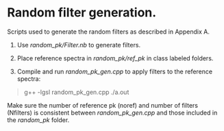 # Random filter generation. 

Scripts used to generate the random filters as described in Appendix A. 

1) Use *random_pk/Filter.nb* to generate filters. 

2) Place reference spectra in *random\_pk/ref\_pk* in class labeled folders. 

3) Compile and run *random\_pk\_gen.cpp* to apply filters to the reference spectra: 

> g++ -lgsl random\_pk\_gen.cpp 
> ./a.out 

Make sure the number of reference pk (noref) and number of filters (Nfilters) is consistent between *random\_pk\_gen.cpp* and those included in the *random\_pk* folder.
